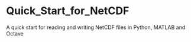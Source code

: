 # Quick_Start_for_NetCDF
A quick start for reading and writing NetCDF files in Python, MATLAB and Octave
